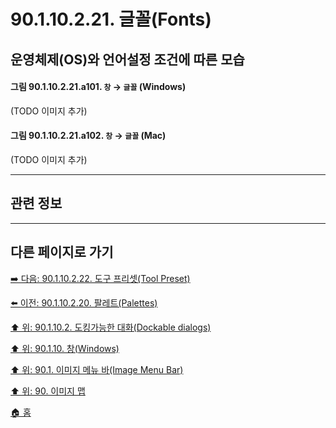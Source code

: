 # 90.1.10.2.21. 글꼴(Fonts)
## 운영체제(OS)와 언어설정 조건에 따른 모습
#### 그림 90.1.10.2.21.a101. `창` → `글꼴` (Windows)
(TODO 이미지 추가)

#### 그림 90.1.10.2.21.a102. `창` → `글꼴` (Mac)
(TODO 이미지 추가)

***

## 관련 정보

***

## 다른 페이지로 가기

[➡️ 다음: 90.1.10.2.22. 도구 프리셋(Tool Preset)](./90-01-10-windowsx-02-dockable_dialogsx-22-tool_preset.md)

[⬅️ 이전: 90.1.10.2.20. 팔레트(Palettes)](./90-01-10-windowsx-02-dockable_dialogsx-20-palettes.md)

[⬆️ 위: 90.1.10.2. 도킹가능한 대화(Dockable dialogs)](./90-01-10-windowsx-02-dockable_dialogs.md)

[⬆️ 위: 90.1.10. 창(Windows)](./90-01-10-windows.md)

[⬆️ 위: 90.1. 이미지 메뉴 바(Image Menu Bar)](./90-01-00-image-menu-bar.md)

[⬆️ 위: 90. 이미지 맵](./90-00-image-map.md)

[🏠 홈](./00-home.md)
